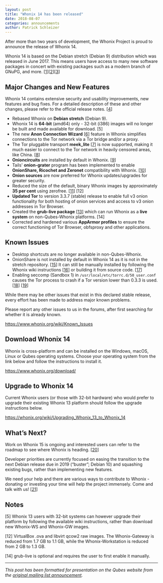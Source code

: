```yaml
---
layout: post
title: "Whonix 14 has been released"
date: 2018-08-07
categories: announcements
author: Patrick Schleizer
---
```


After more than two years of development, the Whonix Project is proud
to announce the release of Whonix 14.

Whonix 14 is based on the Debian stretch (Debian 9) distribution which
was released in June 2017. This means users have access to many new
software packages in concert with existing packages such as a modern
branch of GNuPG, and more. [[1]][[2]][[3]]

Major Changes and New Features
------------------------------

Whonix 14 contains extensive security and usability improvements, new
features and bug fixes. For a detailed description of these and other
changes, please refer to the official release notes. [[4]]

* Rebased Whonix on **Debian stretch** (Debian 9).
* Whonix 14 is **64-bit** (amd64) only - 32-bit (i386) images will no
longer be built and made available for download. [5]
* The new **Anon Connection Wizard** [[6]] feature in Whonix simplifies
connections to the Tor network via a Tor bridge and/or a proxy.
* The Tor pluggable transport **meek_lite** [[7]] is now supported,
making it much easier to connect to the Tor network in heavily
censored areas, like China. [[8]]
* **Onioncircuits** are installed by default in Whonix. [[9]]
* Tails' **onion-grater** program has been implemented to enable
**OnionShare, Ricochet and Zeronet** compatibility with Whonix. [[10]]
* **Onion sources** are now preferred for Whonix updates/upgrades for
greater security.
* Reduced the size of the default, binary Whonix images by
approximately **35 per cent** using zerofree. [[11]] [12]
* **Updated Tor** to version 3.3.7 (stable) release to enable full v3
onion functionality for both hosting of onion services and access to
v3 onion addresses in Tor Browser.
* Created the **grub-live package** [[13]] which can run Whonix as a
**live system** on non-Qubes-Whonix platforms. [14]
* Corrected and hardened various **AppArmor profiles** to ensure the
correct functioning of Tor Browser, obfsproxy and other applications.


Known Issues
------------

* Desktop shortcuts are no longer available in non-Qubes-Whonix.
* OnionShare is not installed by default in Whonix 14 as it is not in
the stretch repository. [[15]] It can still be manually installed by
following the Whonix wiki instructions [[16]] or building it from source
code. [[17]]
* Enabling seccomp (Sandbox 1) in `/usr/local/etc/torrc.d/50_user.conf`
causes the Tor process to crash if a Tor version lower than 0.3.3 is
used. [[18]] [[19]]


While there may be other issues that exist in this declared stable
release, every effort has been made to address major known problems.

Please report any other issues to us in the forums, after first
searching for whether it is already known.

  <https://www.whonix.org/wiki/Known_Issues>

Download Whonix 14
------------------

Whonix is cross-platform and can be installed on the Windows, macOS,
Linux or Qubes operating systems. Choose your operating system from
the link below and follow the instructions to install it.

  <https://www.whonix.org/download/>

Upgrade to Whonix 14
--------------------

Current Whonix users (or those with 32-bit hardware) who would prefer
to upgrade their existing Whonix 13 platform should follow the upgrade
instructions below.

  <https://whonix.org/wiki/Upgrading_Whonix_13_to_Whonix_14>

What’s Next?
------------

Work on Whonix 15 is ongoing and interested users can refer to the
roadmap to see where Whonix is heading. [[20]]

Developer priorities are currently focused on easing the transition to
the next Debian release due in 2019 (“buster”; Debian 10) and
squashing existing bugs, rather than implementing new features.

We need your help and there are various ways to contribute to Whonix -
donating or investing your time will help the project immensely. Come
and talk with us! [[21]]

Notes
-----

[5] Whonix 13 users with 32-bit systems can however upgrade their
platform by following the available wiki instructions, rather than
download new Whonix-WS and Whonix-GW images.

[12] VirtualBox .ova and libvirt qcow2 raw images. The Whonix-Gateway
is reduced from 1.7 GB to 1.1 GB, while the Whonix-Workstation is
reduced from 2 GB to 1.3 GB.

[14] grub-live is optional and requires the user to first enable it
manually.

----------

*This post has been formatted for presentation on the Qubes website from the [original mailing list announcement](https://groups.google.com/forum/#!topic/qubes-users/5mBXxQ_LSvg).*

[1]: https://www.debian.org/News/2017/20170617
[2]: https://www.debian.org/releases/stable/amd64/release-notes/
[3]: https://www.debian.org/releases/stable/i386/release-notes/
[4]: https://whonix.org/wiki/Whonix_Release_Notes#Whonix_14
[6]: https://whonix.org/wiki/Anon_Connection_Wizard
[7]: https://www.whonix.org/blog/meek_lite-whonix-14
[8]: https://github.com/Yawning/obfs4/commit/611205be681322883a4d73dd00fcb13c4352fe53
[9]: https://packages.debian.org/stretch/onioncircuits
[10]: https://phabricator.whonix.org/T657
[11]: https://phabricator.whonix.org/T790
[13]: https://whonix.org/wiki/Whonix_Live
[15]: https://packages.debian.org/search?searchon=names&keywords=onionshare
[16]: https://whonix.org/wiki/Onionshare
[17]: https://github.com/micahflee/onionshare/blob/master/BUILD.md#gnulinux
[18]: https://trac.torproject.org/projects/tor/ticket/22605
[19]: https://packages.debian.org/stretch/tor
[20]: https://phabricator.whonix.org/maniphest/query/open/
[21]: https://forums.whonix.org

